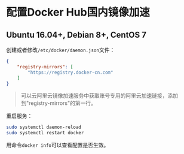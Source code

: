 # 配置Docker Hub国内镜像加速

## Ubuntu 16.04+, Debian 8+, CentOS 7

创建或者修改`/etc/docker/daemon.json`文件：

```json
{
    "registry-mirrors": [
        "https://registry.docker-cn.com"
    ]
}
```

> 可以云阿里云镜像加速服务中获取账号专用的阿里云加速链接，添加到"registry-mirrors"的第一行。

重启服务：

```sh
sudo systemctl daemon-reload
sudo systemctl restart docker
```

用命令`docker info`可以查看配置是否生效。
